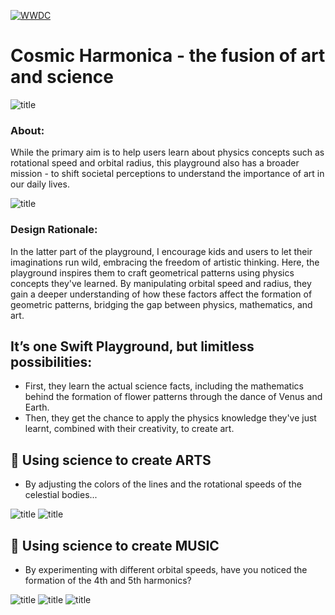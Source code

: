 [![WWDC](https://img.shields.io/badge/WWDC%20Scholarship-Winner-4099FF.svg)](https://developer.apple.com/wwdc)

# Cosmic Harmonica - the fusion of art and science

![title](screenshots/readme1.jpg)

### About:

While the primary aim is to help users learn about physics concepts such as rotational speed and orbital radius, this playground also has a broader mission - to shift societal perceptions to understand the importance of art in our daily lives.

![title](screenshots/readme2.PNG)

### Design Rationale:

In the latter part of the playground, I encourage kids and users to let their imaginations run wild, embracing the freedom of artistic thinking. Here, the playground inspires them to craft geometrical patterns using physics concepts they've learned. By manipulating orbital speed and radius, they gain a deeper understanding of how these factors affect the formation of geometric patterns, bridging the gap between physics, mathematics, and art.

## It’s one Swift Playground, but limitless possibilities:
* First, they learn the actual science facts, including the mathematics behind the formation of flower patterns through the dance of Venus and Earth.
* Then, they get the chance to apply the physics knowledge they've just learnt, combined with their creativity, to create art.

## 🎨 Using science to create ARTS 
* By adjusting the colors of the lines and the rotational speeds of the celestial bodies...

![title](screenshots/readme3.PNG)
![title](screenshots/readme7.PNG)

## 🎼 Using science to create MUSIC
* By experimenting with different orbital speeds, have you noticed the formation of the 4th and 5th harmonics?

![title](screenshots/readme6.PNG)
![title](screenshots/readme5.PNG)
![title](screenshots/readme8.PNG)